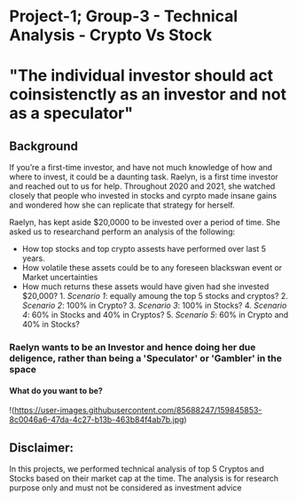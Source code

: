 # Project-1; Group-3 - Technical Analysis - Crypto Vs Stock


# "The individual investor should act coinsistenctly as an investor and not as a speculator"


## Background

If you’re a first-time investor, and have not much knowledge of how and where to invest, it could be a daunting task.  Raelyn, is a first time investor and reached out to us for help.
Throughout 2020 and 2021, she watched closely that people who invested in stocks and cyrpto made insane gains and wondered how she can replicate that strategy for herself.

Raelyn, has kept aside $20,0000 to be invested over a period of time.  She asked us to researchand perform an analysis of the following:
* How top stocks and top crypto assests have performed over last 5 years.
* How volatile these assets could be to any foreseen blackswan event or Market uncertainties
* How much returns these assets would have given had she invested $20,000?
        1. *Scenario 1*:  equally amoung the top 5 stocks and cryptos?
        2. *Scenario 2*:  100% in Crypto?
        3. *Scenario 3*:  100% in Stocks?
        4. *Scenario 4*:  60% in Stocks and 40% in Cryptos?
        5. *Scenario 5*:  60% in Crypto and 40% in Stocks?

### Raelyn wants to be an Investor and hence doing her due deligence, rather than being a 'Speculator' or 'Gambler' in the space

#### What do you want to be?
!(https://user-images.githubusercontent.com/85688247/159845853-8c0046a6-47da-4c27-b13b-463b84f4ab7b.jpg)


## Disclaimer:
  In this projects, we performed technical analysis of top 5 Cryptos and Stocks based on their market cap at the time.  The analysis is for research purpose only and must not be considered as investment advice